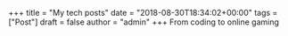 +++
title = "My tech posts"
date = "2018-08-30T18:34:02+00:00"
tags = ["Post"]
draft = false
author = "admin"
+++
From coding to online gaming